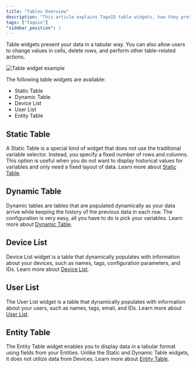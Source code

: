 ```yaml
---
title: "Tables Overview"
description: "This article explains TagoIO table widgets, how they present data in tabular form, and lists the available table widget types with a short description for the Static Table."
tags: ["tagoio"]
"sidebar_position": 1
---
```

Table widgets present your data in a tabular way. You can also allow users to change values in cells, delete rows, and perform other table-related actions.

![Table widget example](/docs_imagem/tagoio/tables-2.png)

The following table widgets are available:
- Static Table
- Dynamic Table
- Device List
- User List
- Entity Table

## Static Table

A Static Table is a special kind of widget that does not use the traditional variable selector. Instead, you specify a fixed number of rows and columns. This option is useful when you do not want to display historical values for variables and only need a fixed layout of data. Learn more about [Static Table](widgets/static-table-widget).

## Dynamic Table

Dynamic tables are tables that are populated dynamically as your data arrive while keeping the history of the previous data in each row. The configuration is very easy, all you have to do is pick your variables. Learn more about [Dynamic Table](widgets/dynamic-table-widget).

## Device List

Device List widget is a table that dynamically populates with information about your devices, such as names, tags, configuration parameters, and IDs. Learn more about [Device List](widgets/device-list-widget).

## User List

The User List widget is a table that dynamically populates with information about your users, such as names, tags, email, and IDs. Learn more about [User List](/tagoio/widgets/user-list-widget-).

## Entity Table

The Entity Table widget enables you to display data in a tabular format using fields from your Entities. Unlike the Static and Dynamic Table widgets, it does not utilize data from Devices. Learn more about [Entity Table](widgets/entity-table-widget).